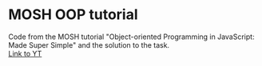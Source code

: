 
# MOSH OOP tutorial

Code from the MOSH tutorial "Object-oriented Programming in JavaScript: Made Super Simple" and the solution to the task.<br>
<a href="https://www.youtube.com/watch?v=PFmuCDHHpwk">Link to YT</a>

